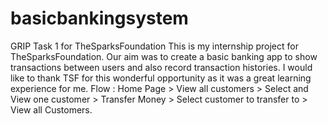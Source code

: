 # basicbankingsystem
GRIP Task 1 for TheSparksFoundation
This is my internship project for TheSparksFoundation. Our aim was to create a basic banking app to show transactions between users and also record transaction histories.
I would like to thank TSF for this wonderful opportunity as it was a great learning experience for me.
Flow : Home Page > View all customers > Select and View one customer > Transfer Money > Select customer to transfer to > View all Customers.
